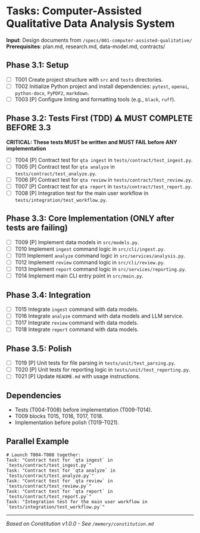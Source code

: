 # Tasks: Computer-Assisted Qualitative Data Analysis System

**Input**: Design documents from `/specs/001-computer-assisted-qualitative/`
**Prerequisites**: plan.md, research.md, data-model.md, contracts/

## Phase 3.1: Setup
- [ ] T001 Create project structure with `src` and `tests` directories.
- [ ] T002 Initialize Python project and install dependencies: `pytest`, `openai`, `python-docx`, `PyPDF2`, `markdown`.
- [ ] T003 [P] Configure linting and formatting tools (e.g., `black`, `ruff`).

## Phase 3.2: Tests First (TDD) ⚠️ MUST COMPLETE BEFORE 3.3
**CRITICAL: These tests MUST be written and MUST FAIL before ANY implementation**
- [ ] T004 [P] Contract test for `qta ingest` in `tests/contract/test_ingest.py`.
- [ ] T005 [P] Contract test for `qta analyze` in `tests/contract/test_analyze.py`.
- [ ] T006 [P] Contract test for `qta review` in `tests/contract/test_review.py`.
- [ ] T007 [P] Contract test for `qta report` in `tests/contract/test_report.py`.
- [ ] T008 [P] Integration test for the main user workflow in `tests/integration/test_workflow.py`.

## Phase 3.3: Core Implementation (ONLY after tests are failing)
- [ ] T009 [P] Implement data models in `src/models.py`.
- [ ] T010 Implement `ingest` command logic in `src/cli/ingest.py`.
- [ ] T011 Implement `analyze` command logic in `src/services/analysis.py`.
- [ ] T012 Implement `review` command logic in `src/cli/review.py`.
- [ ] T013 Implement `report` command logic in `src/services/reporting.py`.
- [ ] T014 Implement main CLI entry point in `src/main.py`.

## Phase 3.4: Integration
- [ ] T015 Integrate `ingest` command with data models.
- [ ] T016 Integrate `analyze` command with data models and LLM service.
- [ ] T017 Integrate `review` command with data models.
- [ ] T018 Integrate `report` command with data models.

## Phase 3.5: Polish
- [ ] T019 [P] Unit tests for file parsing in `tests/unit/test_parsing.py`.
- [ ] T020 [P] Unit tests for reporting logic in `tests/unit/test_reporting.py`.
- [ ] T021 [P] Update `README.md` with usage instructions.

## Dependencies
- Tests (T004-T008) before implementation (T009-T014).
- T009 blocks T015, T016, T017, T018.
- Implementation before polish (T019-T021).

## Parallel Example
```
# Launch T004-T008 together:
Task: "Contract test for `qta ingest` in `tests/contract/test_ingest.py`"
Task: "Contract test for `qta analyze` in `tests/contract/test_analyze.py`"
Task: "Contract test for `qta review` in `tests/contract/test_review.py`"
Task: "Contract test for `qta report` in `tests/contract/test_report.py`"
Task: "Integration test for the main user workflow in `tests/integration/test_workflow.py`"
```

---
*Based on Constitution v1.0.0 - See `/memory/constitution.md`*
